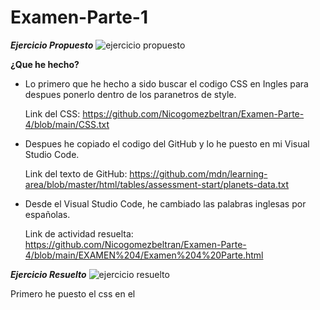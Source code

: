 # Examen-Parte-1
***Ejercicio Propuesto***
![ejercicio propuesto](https://user-images.githubusercontent.com/73166385/102470641-8bb11180-4054-11eb-8368-a21a3edb2774.PNG)

**¿Que he hecho?**
* Lo primero que he hecho a sido buscar el codigo CSS en Ingles para despues ponerlo dentro de los paranetros de style.

   Link del CSS: https://github.com/Nicogomezbeltran/Examen-Parte-4/blob/main/CSS.txt
  
* Despues he copiado el codigo del GitHub y lo he puesto en mi Visual Studio Code.
 
   Link del texto de GitHub: https://github.com/mdn/learning-area/blob/master/html/tables/assessment-start/planets-data.txt

* Desde el Visual Studio Code, he cambiado las palabras inglesas por españolas.

   Link de actividad resuelta: https://github.com/Nicogomezbeltran/Examen-Parte-4/blob/main/EXAMEN%204/Examen%204%20Parte.html

***Ejercicio Resuelto***
![ejercicio resuelto](https://user-images.githubusercontent.com/73166385/102474470-f9f7d300-4058-11eb-95c5-a9533df739e2.PNG)



















Primero he puesto el css en el <style>, a continuacion copiaremos el codigo que aparece en el enunciado y los pegaremos en nuestro Visual Studio Code. 
Ahora, editaremos el texto que acabamos de pegar, para ello usaremos uns comandos que sirven para modificar el texto y/añadirle elementos. Por ejemplo el strong, el br, el time, el h1/h2, el li, el a, el dt/dd/dl.
